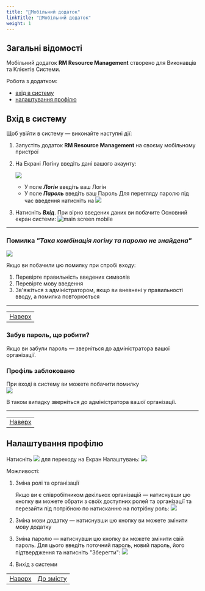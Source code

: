 ```yaml
---
title: "📱Мобільний додаток"
linkTitle: "📱Мобільний додаток"
weight: 1
---
```

## Загальні відомості

Мобільний додаток **RM Resource Management** створено для Виконавців та Клієнтів Системи.

Робота з додатком:
- [вхід в систему](#вхід-в-систему)
- [налаштування профілю](#налаштування-профілю)

## Вхід в систему

Щоб увійти в систему &mdash; виконайте наступні дії:  

1. Запустіть додаток **RM Resource Management** на своєму мобільному пристрої 

2. На Екрані Логіну введіть дані вашого акаунту:  

    ![](https://i.imgur.com/uAPxMyc.png)

   * У поле ***Логін*** введіть ваш Логін
   * У поле ***Пароль*** введіть ваш Пароль
Для перегляду паролю під час введення натисніть на ![](https://i.imgur.com/9FFKYJl.png)

1. Натисніть ***Вхід***. При вірно введених даних ви побачите Основний екран системи:
   ![main screen mobile]()
___

### Помилка *"Така комбінація логіну та паролю не знайдена"*   

![](https://i.imgur.com/DlFs6J7.png)

Якщо ви побачили цю помилку при спробі входу:

1. Перевірте правильність введених символів
2. Перевірте мову введення
3. Зв'яжіться з адміністратором, якщо ви вневнені у правильності вводу, а помилка повторюється
___  
| |
|-|
| [Наверх](#загальні-відомості)| 

### Забув пароль, що робити?

Якщо ви забули пароль &mdash; зверніться до адміністратора вашої організації.

### Профіль заблоковано

При вході в систему ви можете побачити помилку  
![](https://i.imgur.com/YzNaqB9.png)

В таком випадку зверніться до адміністратора вашої організації.
___
| |
|-|
| [Наверх](#загальні-відомості)| 

## Налаштування профілю

Натисніть ![](https://i.imgur.com/49adQLi.png) для переходу на Екран Налаштувань:
![](https://i.imgur.com/A8PLrjX.png)

Можливості:
1. Зміна ролі та організації
   
   Якщо ви є співробітником декількох організацій &mdash; натиснувши цю кнопку ви можете обрати з своїх доступних ролей та організації та перезайти під потрібною по натисканню на потрібну роль:
   ![](https://i.imgur.com/axzmokj.png)

2. Зміна мови додатку &mdash; натиснувши цю кнопку ви можете змінити мову додатку
3. Зміна паролю &mdash; натиснувши цю кнопку ви можете змінити свій пароль. Для цього введіть поточний пароль, новий пароль, його підтвердження та натисніть "Зберегти":
    ![](https://i.imgur.com/YJQxHSt.png)
4. Вихід з системи

| | |
|-|-|
| [Наверх](#загальні-відомості) | [До змісту](/docs/toc/) |